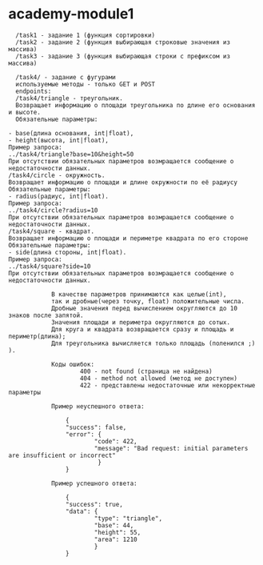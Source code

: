 # academy-module1

      /task1 - задание 1 (функция сортировки)
      /task2 - задание 2 (функция выбирающая строковые значения из массива)
      /task3 - задание 3 (функция выбирающая строки с префиксом из массива)

      /task4/ - задание с фугурами
      используемые методы - только GET и POST
      endpoints:
      /task4/triangle - треугольник.
      Возвращает информацию о площади треугольника по длине его основания и высоте.
      Обязательные параметры:

    - base(длина основания, int|float),
    - height(высота, int|float),
    Пример запроса:
    ../task4/triangle?base=10&height=50
    При отсутствии обязательных параметров возмращается сообщение о недостаточности данных.
    /task4/circle - окружность.
    Возвращает информацию о площади и длине окружности по её радиусу
    Обязательные параметры:
    - radius(радиус, int|float).
    Пример запроса:
    ../task4/circle?radius=10
    При отсутствии обязательных параметров возмращается сообщение о недостаточности данных.    
    /task4/square - квадрат.
    Возвращает информацию о площади и периметре квадрата по его стороне
    Обязательные параметры:
    - side(длина стороны, int|float).
    Пример запроса:
    ../task4/square?side=10
    При отсутствии обязательных параметров возмращается сообщение о недостаточности данных.

                В качестве параметров принимаются как целые(int), 
                так и дробные(через точку, float) положительные числа. 
                Дробные значения перед вычислением округляются до 10 знаков после запятой.
                Значения площади и периметра округляются до сотых.
                Для круга и квадрата возвращается сразу и площадь и периметр(длина);
                Для треугольника вычисляется только площадь (поленился ;) ).

                Коды ошибок: 
                        400 - not found (страница не найдена)
                        404 - method not allowed (метод не доступен)
                        422 - представлены недостаточные или некорректные параметры

                Пример неуспешного ответа: 

                    {
                    "success": false,
                    "error": {
                            "code": 422,
                            "message": "Bad request: initial parameters are insufficient or incorrect"
                             }
                    }

                Пример успешного ответа: 

                    {
                    "success": true,
                    "data": {
                            "type": "triangle",
                            "base": 44,
                            "height": 55,
                            "area": 1210
                            }
                    }